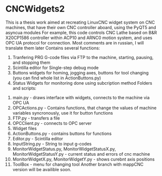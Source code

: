 # CNCWidgets2
 This is a thesis work aimed at recreating LinuxCNC widget system on CNC machines, that have their own CNC controller aboard, using the PyQT5 and asyncua modules
 For example, this code controls CNC Lathe based on B&R X20CP1586 controller within ACP10 and ARNC0 motion system, and uses OPC UA protocol for connection.
 Most comments are in russian, I will translate them later
 Contains several functions:
1) Tranfering PRG G-code files via FTP to the machine, starting, pausing, and stopping them
2) Scintilla editor for Single-step debug mode
3) Buttons widgets for homing, jogging axes, buttons for tool changing (you can find whole list in ActionButtons.py)
4) Status Widgets for monitoring done using subcription method
 Folders and scripts:
1. main.py - draws interface with widgets, connects to the machine via OPC UA
2. OPCActions.py - Contains functions, that change the values of machine variables syncronously, use it for button functions
3. FTP.py - transfers a file
4. OPCClient.py - connects to OPC server
5. Widget files
6. ActionButtons.py - contains buttons for functions
7. Editor.py - Scintilla editor
8. InputString.py - String to input g-codes
9. MonitorWidgetStatus.py, MonitorWidgetStatusX.py, MonitorWidgetStatusY.py - current status and errors of cnc machine
10. MonitorWidgetX.py, MonitorWidgetY.py - shows curebnt axis positions
11. ToolBox - menu for changing tool
Another branch with mappCNC version will be availible soon.
